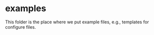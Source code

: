 


# examples
This folder is the place where we put example files, e.g., templates for configure files.